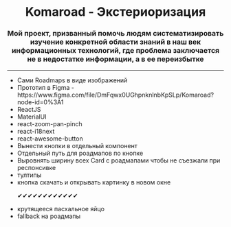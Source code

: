<h1 align='center'> Komaroad - Экстериоризация</h1>
<h3 align='center'>Мой проект, призванный помочь людям систематизировать изучение конкретной области знаний в наш век информационных технологий, где проблема заключается не в недостатке информации, а в ее переизбытке</h3>
<hr>
<ul>
<li>Сами Roadmaps в виде изображений</li>
<li>Прототип в Figma - https://www.figma.com/file/DmFqwx0UGhpnknlnbKpSLp/Komaroad?node-id=0%3A1</li>
<li>ReactJS</li>
<li>MaterialUI</li>
<li>react-zoom-pan-pinch</li>
<li>react-i18next</li>
<li>react-awesome-button</li>
<li>Вынести кнопки в отдельный компонент</li>
<li> Отдельный путь для роадмапов по кнопке</li>
<li> Выровнять ширину всех Card с роадмапами чтобы не съезжали при респонсивке</li>
<li> тултипы</li>
<li> кнопка скачать и открывать картинку в новом окне</li>

✔✔✔✔✔✔✔✔✔✔✔✔


<li> крутящееся пасхальное яйцо</li>
<li> fallback на роадмапы</li>



</ul>
